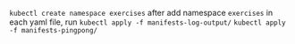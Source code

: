 `kubectl create namespace exercises`
after add namespace `exercises` in each yaml file, run
`kubectl apply -f manifests-log-output/`
`kubectl apply -f manifests-pingpong/`
